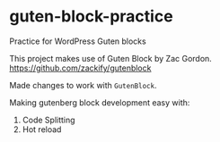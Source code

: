 # guten-block-practice
Practice for WordPress Guten blocks

This project makes use of Guten Block by Zac Gordon.
https://github.com/zackify/gutenblock

Made changes to work with `GutenBlock`.

Making gutenberg block development easy with:
1. Code Splitting
2. Hot reload